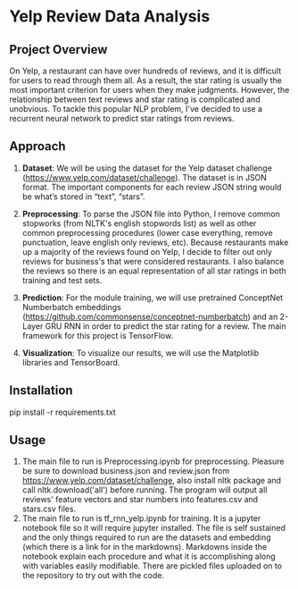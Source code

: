 # Yelp Review Data Analysis

## Project Overview
On Yelp, a restaurant can have over hundreds of reviews, and it is difficult for users to read through them all. As a result, the star rating is usually the most important criterion for users when they make judgments. However, the relationship between text reviews and star rating is complicated and unobvious. To tackle this popular NLP problem, I've decided to use a recurrent neural network to predict star ratings from reviews.

## Approach
1. **Dataset**: We will be using the dataset for the Yelp dataset challenge (https://www.yelp.com/dataset/challenge). The dataset is in JSON format. The important components for each review JSON string would be what’s stored in “text”, “stars”.

2. **Preprocessing**: To parse the JSON file into Python, I remove common stopworks (from NLTK's english stopwords list) as well as other common preprocessing procedures (lower case everything, remove punctuation, leave english only reviews, etc). Because restaurants make up a majority of the reviews found on Yelp, I decide to filter out only reviews for business's that were considered restaurants. I also balance the reviews so there is an equal representation of all star ratings in both training and test sets.

3. **Prediction**: For the module training, we will use pretrained ConceptNet Numberbatch embeddings (https://github.com/commonsense/conceptnet-numberbatch) and an 2-Layer GRU RNN in order to predict the star rating for a review. The main framework for this project is TensorFlow. 

4. **Visualization**: To visualize our results, we will use the Matplotlib libraries and TensorBoard.

## Installation
pip install -r requirements.txt

## Usage
1. The main file to run is Preprocessing.ipynb for preprocessing. Pleasure be sure to download business.json and review.json from https://www.yelp.com/dataset/challenge, also install nltk package and call nltk.download('all') before running. The program will output all reviews' feature vectors and star numbers into features.csv and stars.csv files.  
2. The main file to run is tf_rnn_yelp.ipynb for training. It is a jupyter notebook file so it will require jupyter installed. 
The file is self sustained and the only things required to run are the datasets and embedding (which there is a link for in the markdowns). Markdowns inside the notebook explain each procedure and what it is accomplishing along with variables easily modifiable.
There are pickled files uploaded on to the repository to try out with the code.
